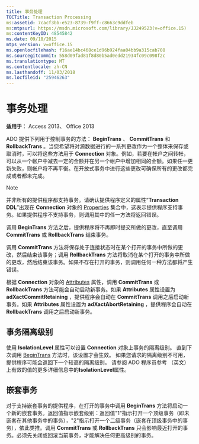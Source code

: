 ```yaml
---
title: 事务处理
TOCTitle: Transaction Processing
ms:assetid: 7cacf3bb-e523-8739-f9ff-c8663c9ddfeb
ms:mtpsurl: https://msdn.microsoft.com/library/JJ249523(v=office.15)
ms:contentKeyID: 48545842
ms.date: 09/18/2015
mtps_version: v=office.15
ms.openlocfilehash: f16ae14bc468ce1d96b924faa04bb9a315cab708
ms.sourcegitcommit: 558d09fad81f8d80b5ad0edd21934fc09c098f2c
ms.translationtype: MT
ms.contentlocale: zh-CN
ms.lasthandoff: 11/03/2018
ms.locfileid: "25946263"
---
```

# <a name="transaction-processing"></a>事务处理


**适用于**： Access 2013、 Office 2013

ADO 提供下列用于控制事务的方法： **BeginTrans** 、 **CommitTrans** 和 **RollbackTrans** 。当您希望将对源数据进行的一系列更改作为一个整体来保存或取消时，可以将这些方法用于 **Connection** 对象。例如，若要在帐户之间转帐，可以从一个帐户中减去一定的金额并在另一个帐户中增加相同的金额。如果任一更新失败，则帐户将不再平衡。在开放式事务中进行这些更改可确保所有的更改都完成或者都未完成。


> [!NOTE]
> <P>并非所有的提供程序都支持事务。请确认提供程序定义的属性“<STRONG>Transaction DDL</STRONG>”出现在 <STRONG>Connection</STRONG> 对象的 <A href="properties-collection-ado.md">Properties</A> 集合中，这表示提供程序支持事务。如果提供程序不支持事务，则调用其中的任一方法将返回错误。</P>



调用 **BeginTrans** 方法之后，提供程序将不再即时提交所做的更改，直至调用 **CommitTrans** 或 **RollbackTrans** 结束事务。

调用 **CommitTrans** 方法将保存处于连接状态时在某个打开的事务中所做的更改，然后结束该事务；调用 **RollbackTrans** 方法将取消在某个打开的事务中所做的更改，然后结束该事务。如果不存在打开的事务，则调用任何一种方法都将产生错误。

根据 **Connection** 对象的 [Attributes](attributes-property-ado.md) 属性，调用 **CommitTrans** 或 **RollbackTrans** 方法可能会自动启动新事务。如果 **Attributes** 属性设置为 **adXactCommitRetaining** ，提供程序会自动在 **CommitTrans** 调用之后启动新事务。如果 **Attributes** 属性设置为 **adXactAbortRetaining** ，提供程序会自动在 **RollbackTrans** 调用之后启动新事务。

## <a name="transaction-isolation-level"></a>事务隔离级别

使用 **IsolationLevel** 属性可以设置 **Connection** 对象上事务的隔离级别。 直到下次调用 [BeginTrans](begintrans-committrans-and-rollbacktrans-methods-ado.md) 方法时，该设置才会生效。 如果您请求的隔离级别不可用，提供程序可能会返回下一个较高的隔离级别。 请参阅 ADO 程序员参考 （英文） 上有效的值的更多详细信息中的**IsolationLevel**属性。

## <a name="nested-transactions"></a>嵌套事务

对于支持嵌套事务的提供程序，在打开的事务中调用 **BeginTrans** 方法将启动一个新的嵌套事务。返回值指示嵌套级别：返回值"1"指示打开一个顶级事务（即未嵌套在其他事务中的事务），"2"指示打开一个二级事务（嵌套在顶级事务中的事务），依此类推。调用 **CommitTrans** 或 **RollbackTrans** 只会影响最近打开的事务。必须先关闭或回滚当前事务，才能解决任何更高级别的事务。

